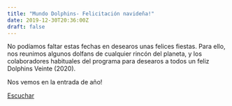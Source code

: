 ```yaml
---
title: "Mundo Dolphins- Felicitación navideña!"
date: 2019-12-30T20:36:00Z
draft: false
---
```


No podíamos faltar estas fechas en desearos unas felices fiestas. Para ello, nos reunimos algunos dolfans de cualquier rincón del planeta, y los colaboradores habituales del programa para desearos a todos un feliz Dolphins Veinte (2020).

Nos vemos en la entrada de año!



[Escuchar](https://www.ivoox.com/mundo-dolphins-felicitacion-navidena-audios-mp3_rf_45972939_1.html)
